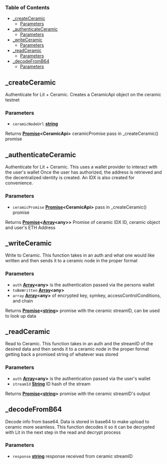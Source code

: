 <!-- Generated by documentation.js. Update this documentation by updating the source code. -->

### Table of Contents

*   [\_createCeramic][1]
    *   [Parameters][2]
*   [\_authenticateCeramic][3]
    *   [Parameters][4]
*   [\_writeCeramic][5]
    *   [Parameters][6]
*   [\_readCeramic][7]
    *   [Parameters][8]
*   [\_decodeFromB64][9]
    *   [Parameters][10]

## \_createCeramic

Authenticate for Lit + Ceramic.
Creates a CeramicApi object on the ceramic testnet

### Parameters

*   `ceramicNodeUrl` **[string][11]** 

Returns **[Promise][12]\<CeramicApi>** ceramicPromise pass in \_createCeramic() promise

## \_authenticateCeramic

Authenticate for Lit + Ceramic.
This uses a wallet provider to interact with the user's wallet
Once the user has authorized, the address is retrieved and the
decentralized identity is created.  An IDX is also created for
convenience.

### Parameters

*   `ceramicPromise` **[Promise][12]\<CeramicApi>** pass in \_createCeramic() promise

Returns **[Promise][12]<[Array][13]\<any>>** Promise of ceramic IDX ID, ceramic object
and user's ETH Address

## \_writeCeramic

Write to Ceramic.  This function takes in an auth and what one would
like written and then sends it to a ceramic node in the proper format

### Parameters

*   `auth` **[Array][13]\<any>** is the authentication passed via the persons wallet
*   `toBeWritten` **[Array][13]\<any>** 
*   `array` **[Array][13]\<any>** of encrypted key, symkey, accessControlConditions, and chain

Returns **[Promise][12]<[string][11]>** promise with the ceramic streamID, can be used to look up data

## \_readCeramic

Read to Ceramic.  This function takes in an auth and the streamID of the desired data and then sends it to a ceramic node in the proper format getting back a promised string of whatever was stored

### Parameters

*   `auth` **[Array][13]\<any>** is the authentication passed via the user's wallet
*   `streamId` **[String][11]** ID hash of the stream

Returns **[Promise][12]<[string][11]>** promise with the ceramic streamID's output

## \_decodeFromB64

Decode info from base64.  Data is stored in base64 to make upload to ceramic
more seamless.  This function decodes it so it can be decrypted with Lit in
the next step in the read and decrypt process

### Parameters

*   `response` **[string][11]** response received from ceramic streamID

[1]: #_createceramic

[2]: #parameters

[3]: #_authenticateceramic

[4]: #parameters-1

[5]: #_writeceramic

[6]: #parameters-2

[7]: #_readceramic

[8]: #parameters-3

[9]: #_decodefromb64

[10]: #parameters-4

[11]: https://developer.mozilla.org/docs/Web/JavaScript/Reference/Global_Objects/String

[12]: https://developer.mozilla.org/docs/Web/JavaScript/Reference/Global_Objects/Promise

[13]: https://developer.mozilla.org/docs/Web/JavaScript/Reference/Global_Objects/Array
